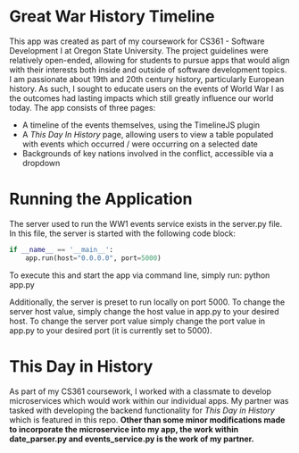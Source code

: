 # Great War History Timeline
This app was created as part of my coursework for CS361 - Software Development I at Oregon State University.
The project guidelines were relatively open-ended, allowing for students to pursue apps that would align with their
interests both inside and outside of software development topics. I am passionate about 19th and 20th century history, 
particularly European history. As such, I sought to educate users on the events of World War I as the outcomes had
lasting impacts which still greatly influence our world today. The app consists of three pages: 
* A timeline of the events
themselves, using the TimelineJS plugin
* A _This Day In History_ page, allowing users to view a table populated with events which occurred / were
occurring on a selected date
* Backgrounds of key nations involved in the conflict, accessible via a dropdown


# Running the Application
The server used to run the WW1 events service exists in the server.py file. In this file, the server is started with the following code block:
```python
if __name__ == '__main__':
    app.run(host="0.0.0.0", port=5000)
```
To execute this and start the app via command line, simply run: python app.py

Additionally, the server is preset to run locally on port 5000. To change the server host value, simply change the host value in app.py to your 
desired host. To change the server port value simply change the port value in app.py to your desired port 
(it is currently set to 5000).

# This Day in History 
As part of my CS361 coursework, I worked with a classmate to develop microservices which would work within our
individual apps. My partner was tasked with developing the backend functionality for _This Day in History_ which
is featured in this repo. **Other than some minor modifications made to incorporate the microservice into my app, the work
within date_parser.py and events_service.py is the work of my partner.**